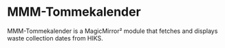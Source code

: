 # MMM-Tommekalender
MMM-Tommekalender is a MagicMirror² module that fetches and displays waste collection dates from HIKS.
